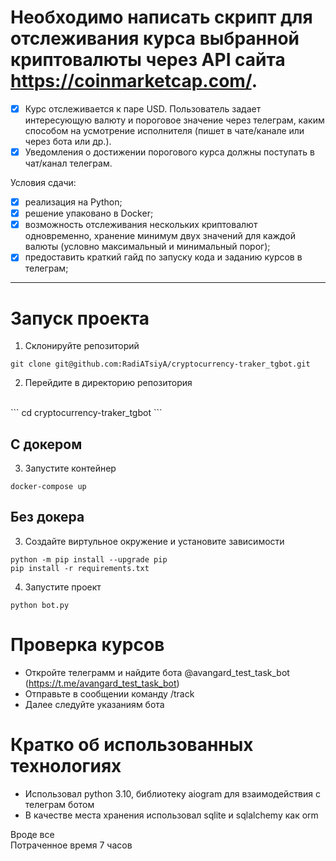 # Необходимо написать скрипт для отслеживания курса выбранной криптовалюты через API сайта https://coinmarketcap.com/.
- [x] Курс отслеживается к паре USD.
Пользователь задает интересующую валюту и пороговое значение через телеграм, каким способом на усмотрение исполнителя (пишет в чате/канале или через бота или др.).
- [x] Уведомления о достижении порогового курса должны поступать в чат/канал телеграм.
 
Условия сдачи:
- [x] реализация на Python;
- [x] решение упаковано в Docker;
- [x] возможность отслеживания нескольких криптовалют одновременно, хранение минимум двух значений для каждой валюты (условно максимальный и минимальный порог);
- [x] предоставить краткий гайд по запуску кода и заданию курсов в телеграм;

-----

# Запуск проекта

1. Склонируйте репозиторий <br>
```
git clone git@github.com:RadiATsiyA/cryptocurrency-traker_tgbot.git
```
2. Перейдите в директорию репозитория
<br> 
```
cd cryptocurrency-traker_tgbot
```

## С докером

3. Запустите контейнер
```
docker-compose up
```

## Без докера
3. Создайте виртульное окружение и установите зависимости
```
python -m pip install --upgrade pip
pip install -r requirements.txt
```
4. Запустите проект
```
python bot.py
```

# Проверка курсов

- Откройте телеграмм и найдите бота @avangard_test_task_bot (https://t.me/avangard_test_task_bot)
- Отправьте в сообщении команду /track
- Далее следуйте указаниям бота

# Кратко об использованных технологиях

- Использовал python 3.10, библиотеку aiogram для взаимодействия с телеграм ботом
- В качестве места хранения использовал sqlite и sqlalchemy как orm

Вроде все <br>
Потраченное время 7 часов
